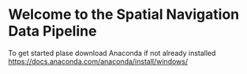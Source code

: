 # Welcome to the Spatial Navigation Data Pipeline
To get started plase download Anaconda if not already installed   
https://docs.anaconda.com/anaconda/install/windows/ 
